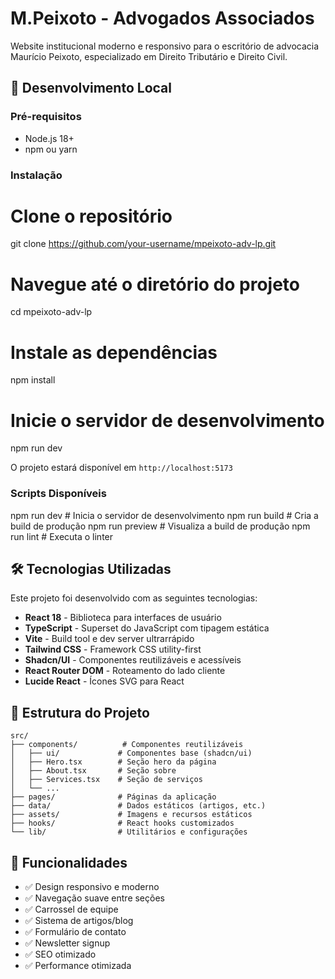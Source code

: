 # M.Peixoto - Advogados Associados

Website institucional moderno e responsivo para o escritório de advocacia Maurício Peixoto, especializado em Direito Tributário e Direito Civil.

## 🚀 Desenvolvimento Local

### Pré-requisitos

- Node.js 18+ 
- npm ou yarn

### Instalação


# Clone o repositório
git clone https://github.com/your-username/mpeixoto-adv-lp.git

# Navegue até o diretório do projeto
cd mpeixoto-adv-lp

# Instale as dependências
npm install

# Inicie o servidor de desenvolvimento
npm run dev


O projeto estará disponível em `http://localhost:5173`

### Scripts Disponíveis


npm run dev          # Inicia o servidor de desenvolvimento
npm run build        # Cria a build de produção
npm run preview      # Visualiza a build de produção
npm run lint         # Executa o linter


## 🛠️ Tecnologias Utilizadas

Este projeto foi desenvolvido com as seguintes tecnologias:

- **React 18** - Biblioteca para interfaces de usuário
- **TypeScript** - Superset do JavaScript com tipagem estática
- **Vite** - Build tool e dev server ultrarrápido
- **Tailwind CSS** - Framework CSS utility-first
- **Shadcn/UI** - Componentes reutilizáveis e acessíveis
- **React Router DOM** - Roteamento do lado cliente
- **Lucide React** - Ícones SVG para React

## 📁 Estrutura do Projeto

```
src/
├── components/          # Componentes reutilizáveis
│   ├── ui/             # Componentes base (shadcn/ui)
│   ├── Hero.tsx        # Seção hero da página
│   ├── About.tsx       # Seção sobre
│   ├── Services.tsx    # Seção de serviços
│   └── ...
├── pages/              # Páginas da aplicação
├── data/               # Dados estáticos (artigos, etc.)
├── assets/             # Imagens e recursos estáticos
├── hooks/              # React hooks customizados
└── lib/                # Utilitários e configurações
```

## 🎨 Funcionalidades

- ✅ Design responsivo e moderno
- ✅ Navegação suave entre seções
- ✅ Carrossel de equipe
- ✅ Sistema de artigos/blog
- ✅ Formulário de contato
- ✅ Newsletter signup
- ✅ SEO otimizado
- ✅ Performance otimizada

